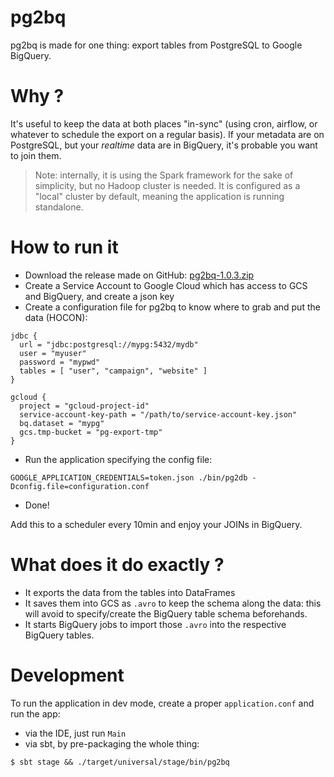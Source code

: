 # pg2bq

pg2bq is made for one thing: export tables from PostgreSQL to Google BigQuery.

# Why ?

It's useful to keep the data at both places "in-sync" (using cron, airflow, or whatever to schedule the export on a regular basis).
If your metadata are on PostgreSQL, but your _realtime_ data are in BigQuery, it's probable you want to join them.

> Note: internally, it is using the Spark framework for the sake of simplicity, but no Hadoop cluster is needed. It is configured as a "local" cluster by default, meaning the application is running standalone.

# How to run it

- Download the release made on GitHub: [pg2bq-1.0.3.zip](https://github.com/Powerspace/pg2bq/releases/download/v1.0.3/pg2bq-1.0.3.zip)
- Create a Service Account to Google Cloud which has access to GCS and BigQuery, and create a json key
- Create a configuration file for pg2bq to know where to grab and put the data (HOCON):
```
jdbc {
  url = "jdbc:postgresql://mypg:5432/mydb"
  user = "myuser"
  password = "mypwd"
  tables = [ "user", "campaign", "website" ]
}

gcloud {
  project = "gcloud-project-id"
  service-account-key-path = "/path/to/service-account-key.json"
  bq.dataset = "mypg"
  gcs.tmp-bucket = "pg-export-tmp"
}
```
- Run the application specifying the config file:
```
GOOGLE_APPLICATION_CREDENTIALS=token.json ./bin/pg2db -Dconfig.file=configuration.conf
```
- Done!

Add this to a scheduler every 10min and enjoy your JOINs in BigQuery.

# What does it do exactly ?

- It exports the data from the tables into DataFrames
- It saves them into GCS as `.avro` to keep the schema along the data: this will avoid to specify/create the BigQuery table schema beforehands.
- It starts BigQuery jobs to import those `.avro` into the respective BigQuery tables.

# Development

To run the application in dev mode, create a proper `application.conf` and run the app:

- via the IDE, just run `Main`
- via sbt, by pre-packaging the whole thing:
```
$ sbt stage && ./target/universal/stage/bin/pg2bq
```

